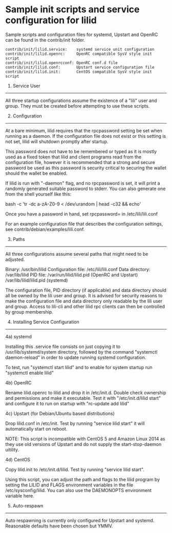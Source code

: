 Sample init scripts and service configuration for lilid
==========================================================

Sample scripts and configuration files for systemd, Upstart and OpenRC
can be found in the contrib/init folder.

    contrib/init/lilid.service:    systemd service unit configuration
    contrib/init/lilid.openrc:     OpenRC compatible SysV style init script
    contrib/init/lilid.openrcconf: OpenRC conf.d file
    contrib/init/lilid.conf:       Upstart service configuration file
    contrib/init/lilid.init:       CentOS compatible SysV style init script

1. Service User
---------------------------------

All three startup configurations assume the existence of a "lili" user
and group.  They must be created before attempting to use these scripts.

2. Configuration
---------------------------------

At a bare minimum, lilid requires that the rpcpassword setting be set
when running as a daemon.  If the configuration file does not exist or this
setting is not set, lilid will shutdown promptly after startup.

This password does not have to be remembered or typed as it is mostly used
as a fixed token that lilid and client programs read from the configuration
file, however it is recommended that a strong and secure password be used
as this password is security critical to securing the wallet should the
wallet be enabled.

If lilid is run with "-daemon" flag, and no rpcpassword is set, it will
print a randomly generated suitable password to stderr.  You can also
generate one from the shell yourself like this:

bash -c 'tr -dc a-zA-Z0-9 < /dev/urandom | head -c32 && echo'

Once you have a password in hand, set rpcpassword= in /etc/lili/lili.conf

For an example configuration file that describes the configuration settings,
see contrib/debian/examples/lili.conf.

3. Paths
---------------------------------

All three configurations assume several paths that might need to be adjusted.

Binary:              /usr/bin/lilid
Configuration file:  /etc/lili/lili.conf
Data directory:      /var/lib/lilid
PID file:            /var/run/lilid/lilid.pid (OpenRC and Upstart)
                     /var/lib/lilid/lilid.pid (systemd)

The configuration file, PID directory (if applicable) and data directory
should all be owned by the lili user and group.  It is advised for security
reasons to make the configuration file and data directory only readable by the
lili user and group.  Access to lili-cli and other lilid rpc clients
can then be controlled by group membership.

4. Installing Service Configuration
-----------------------------------

4a) systemd

Installing this .service file consists on just copying it to
/usr/lib/systemd/system directory, followed by the command
"systemctl daemon-reload" in order to update running systemd configuration.

To test, run "systemctl start lilid" and to enable for system startup run
"systemctl enable lilid"

4b) OpenRC

Rename lilid.openrc to lilid and drop it in /etc/init.d.  Double
check ownership and permissions and make it executable.  Test it with
"/etc/init.d/lilid start" and configure it to run on startup with
"rc-update add lilid"

4c) Upstart (for Debian/Ubuntu based distributions)

Drop lilid.conf in /etc/init.  Test by running "service lilid start"
it will automatically start on reboot.

NOTE: This script is incompatible with CentOS 5 and Amazon Linux 2014 as they
use old versions of Upstart and do not supply the start-stop-daemon uitility.

4d) CentOS

Copy lilid.init to /etc/init.d/lilid. Test by running "service lilid start".

Using this script, you can adjust the path and flags to the lilid program by
setting the LILID and FLAGS environment variables in the file
/etc/sysconfig/lilid. You can also use the DAEMONOPTS environment variable here.

5. Auto-respawn
-----------------------------------

Auto respawning is currently only configured for Upstart and systemd.
Reasonable defaults have been chosen but YMMV.
